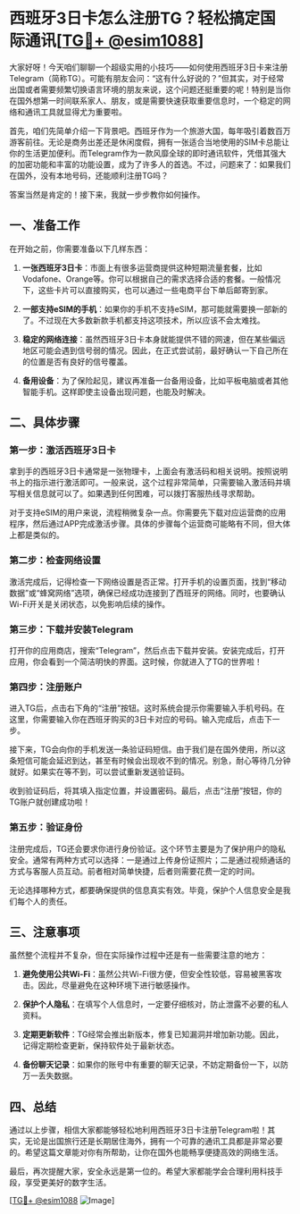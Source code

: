 # 西班牙3日卡怎么注册TG？轻松搞定国际通讯[[TG💪+ @esim1088](https://t.me/s/esim1088)]

大家好呀！今天咱们聊聊一个超级实用的小技巧——如何使用西班牙3日卡来注册Telegram（简称TG）。可能有朋友会问：“这有什么好说的？”但其实，对于经常出国或者需要频繁切换语言环境的朋友来说，这个问题还挺重要的呢！特别是当你在国外想第一时间联系家人、朋友，或是需要快速获取重要信息时，一个稳定的网络和通讯工具就显得尤为重要啦。

首先，咱们先简单介绍一下背景吧。西班牙作为一个旅游大国，每年吸引着数百万游客前往。无论是商务出差还是休闲度假，拥有一张适合当地使用的SIM卡总能让你的生活更加便利。而Telegram作为一款风靡全球的即时通讯软件，凭借其强大的加密功能和丰富的功能设置，成为了许多人的首选。不过，问题来了：如果我们在国外，没有本地号码，还能顺利注册TG吗？

答案当然是肯定的！接下来，我就一步步教你如何操作。

## 一、准备工作

在开始之前，你需要准备以下几样东西：

1. **一张西班牙3日卡**：市面上有很多运营商提供这种短期流量套餐，比如Vodafone、Orange等。你可以根据自己的需求选择合适的套餐。一般情况下，这些卡片可以直接购买，也可以通过一些电商平台下单后邮寄到家。
   
2. **一部支持eSIM的手机**：如果你的手机不支持eSIM，那可能就需要换一部新的了。不过现在大多数新款手机都支持这项技术，所以应该不会太难找。

3. **稳定的网络连接**：虽然西班牙3日卡本身就能提供不错的网速，但在某些偏远地区可能会遇到信号弱的情况。因此，在正式尝试前，最好确认一下自己所在的位置是否有良好的信号覆盖。

4. **备用设备**：为了保险起见，建议再准备一台备用设备，比如平板电脑或者其他智能手机。这样即使主设备出现问题，也能及时解决。

## 二、具体步骤

### 第一步：激活西班牙3日卡

拿到手的西班牙3日卡通常是一张物理卡，上面会有激活码和相关说明。按照说明书上的指示进行激活即可。一般来说，这个过程非常简单，只需要输入激活码并填写相关信息就可以了。如果遇到任何困难，可以拨打客服热线寻求帮助。

对于支持eSIM的用户来说，流程稍微复杂一点。你需要先下载对应运营商的应用程序，然后通过APP完成激活步骤。具体的步骤每个运营商可能略有不同，但大体上都是类似的。

### 第二步：检查网络设置

激活完成后，记得检查一下网络设置是否正常。打开手机的设置页面，找到“移动数据”或“蜂窝网络”选项，确保已经成功连接到了西班牙的网络。同时，也要确认Wi-Fi开关是关闭状态，以免影响后续的操作。

### 第三步：下载并安装Telegram

打开你的应用商店，搜索“Telegram”，然后点击下载并安装。安装完成后，打开应用，你会看到一个简洁明快的界面。这时候，你就进入了TG的世界啦！

### 第四步：注册账户

进入TG后，点击右下角的“注册”按钮。这时系统会提示你需要输入手机号码。在这里，你需要输入你在西班牙购买的3日卡对应的号码。输入完成后，点击下一步。

接下来，TG会向你的手机发送一条验证码短信。由于我们是在国外使用，所以这条短信可能会延迟到达，甚至有时候会出现收不到的情况。别急，耐心等待几分钟就好。如果实在等不到，可以尝试重新发送验证码。

收到验证码后，将其填入指定位置，并设置密码。最后，点击“注册”按钮，你的TG账户就创建成功啦！

### 第五步：验证身份

注册完成后，TG还会要求你进行身份验证。这个环节主要是为了保护用户的隐私安全。通常有两种方式可以选择：一是通过上传身份证照片；二是通过视频通话的方式与客服人员互动。前者相对简单快捷，后者则需要花费一定的时间。

无论选择哪种方式，都要确保提供的信息真实有效。毕竟，保护个人信息安全是我们每个人的责任。

## 三、注意事项

虽然整个流程并不复杂，但在实际操作过程中还是有一些需要注意的地方：

1. **避免使用公共Wi-Fi**：虽然公共Wi-Fi很方便，但安全性较低，容易被黑客攻击。因此，尽量避免在这种环境下进行敏感操作。

2. **保护个人隐私**：在填写个人信息时，一定要仔细核对，防止泄露不必要的私人资料。

3. **定期更新软件**：TG经常会推出新版本，修复已知漏洞并增加新功能。因此，记得定期检查更新，保持软件处于最新状态。

4. **备份聊天记录**：如果你的账号中有重要的聊天记录，不妨定期备份一下，以防万一丢失数据。

## 四、总结

通过以上步骤，相信大家都能够轻松地利用西班牙3日卡注册Telegram啦！其实，无论是出国旅行还是长期居住海外，拥有一个可靠的通讯工具都是非常必要的。希望这篇文章能对你有所帮助，让你在国外也能畅享便捷高效的网络生活。

最后，再次提醒大家，安全永远是第一位的。希望大家都能学会合理利用科技手段，享受更美好的数字生活。

[[TG💪+ @esim1088](https://t.me/s/esim1088) ![Image](https://i.postimg.cc/4NQfJmqS/Snipaste-2025-05-13-00-14-12.png)]